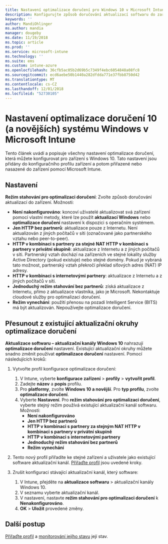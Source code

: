 ```yaml
---
title: Nastavení optimalizace doručení pro Windows 10 v Microsoft Intune – Azure | Dokumentace Microsoftu
description: Konfigurujte způsob doručování aktualizací softwaru do zařízení s Windows 10 a novější zařízení využívají cloudové služby optimalizace doručení k dispozici. V Intune vytvořte profil konfigurace zařízení k instalaci aktualizace z Internetu. Také zjistit, jak nahradit existující aktualizačních kanálů s profilem optimalizace doručení.
keywords: ''
author: MandiOhlinger
ms.author: mandia
manager: dougeby
ms.date: 11/19/2018
ms.topic: article
ms.prod: ''
ms.service: microsoft-intune
ms.technology: ''
ms.suite: ems
ms.custom: intune-azure
ms.openlocfilehash: 36cfb5ac05b2d69b5c7349f4ebc6054848a08fc8
ms.sourcegitcommit: ecd6aebe50b1440a282dfdda771e37fbb8750d42
ms.translationtype: MT
ms.contentlocale: cs-CZ
ms.lasthandoff: 12/01/2018
ms.locfileid: "52730105"
---
```

# <a name="windows-10-and-newer-delivery-optimization-settings-in-microsoft-intune"></a>Nastavení optimalizace doručení 10 (a novějších) systému Windows v Microsoft Intune

Tento článek uvádí a popisuje všechny nastavení optimalizace doručení, která můžete konfigurovat pro zařízení s Windows 10. Tato nastavení jsou přidány do konfiguračního profilu zařízení a potom přiřazené nebo nasazené do zařízení pomocí Microsoft Intune.

## <a name="settings"></a>Nastavení

**Režim stahování pro optimalizaci doručení**: Zvolte způsob doručování aktualizací do zařízení. Možnosti:

- **Není nakonfigurováno**: koncoví uživatelé aktualizovat svá zařízení pomocí vlastní metody, které lze použít **aktualizací Windows** nebo **optimalizace doručení** nastavení k dispozici s operačním systémem.
- **Jen HTTP bez partnerů**: aktualizace pouze z Internetu. Není aktualizován z jiných počítačů v síti (označované jako partnerského vztahu nebo peer-to-peer).
- **HTTP v kombinaci s partnery za stejné NAT HTTP v kombinaci s partnery v privátní skupině**: aktualizace z Internetu a z jiných počítačů v síti. Partnerský vztah dochází na zařízeních ve stejné lokality služby Active Directory (pokud existuje) nebo stejné domény. Pokud je vybraná tato možnost, partnerský vztah překročí překlad síťových adres (NAT) IP adresy.
- **HTTP v kombinaci s internetovými partnery**: aktualizace z Internetu a z jiných počítačů v síti.
- **Jednoduchý režim stahování bez partnerů**: získá aktualizace z Internetu, přímo z aktualizace vlastníka, jako je Microsoft. Nekontaktuje cloudové služby pro optimalizaci doručení.
- **Režim vynechání**: použití přenosu na pozadí Intelligent Service (BITS) má být aktualizován. Nepoužívejte optimalizace doručení.

## <a name="move-from-existing-update-rings-to-delivery-optimization"></a>Přesunout z existující aktualizační okruhy optimalizace doručení

**Aktualizace softwaru – aktualizační kanály Windows 10** nahrazují **optimalizace doručení** nastavení. Existující aktualizační okruhy můžete snadno změnit používat **optimalizace doručení** nastavení. Pomocí následujících kroků:

1. Vytvořte profil konfigurace optimalizace doručení:

    1. V Intune, vyberte **konfigurace zařízení** > **profily** > **vytvořit profil**.
    2. Zadejte **název** a **popis** profilu.
    3. Pro **platformy**, zvolte **Windows 10 a novější**. Pro **typ profilu**, zvolte **optimalizace doručení**.
    4. Vyberte **Nastavení**. Pro **režim stahování pro optimalizaci doručení**, vyberte stejný režim používá existující aktualizační kanál softwaru. Možnosti:
        - **Není nakonfigurováno**
        - **Jen HTTP bez partnerů**
        - **HTTP v kombinaci s partnery za stejným NAT HTTP v kombinaci s partnery v privátní skupině**
        - **HTTP v kombinaci s internetovými partnery**
        - **Jednoduchý režim stahování bez partnerů**
        - **Režim vynechání**

2. Tento nový profil přiřadíte ke stejné zařízení a uživatele jako existující software aktualizační kanál. [Přiřaďte profil](device-profile-assign.md) jsou uvedené kroky.

3. Zrušit konfiguraci stávající aktualizační kanál, který software:
    1. V Intune, přejděte na **aktualizace softwaru** > aktualizační kanály Windows 10.
    2. V seznamu vyberte aktualizační kanál.
    3. V nastavení, nastavte **režim stahování pro optimalizaci doručení** k **Nenakonfigurováno**.
    4. **OK** > **Uložit** provedené změny.

## <a name="next-steps"></a>Další postup

[Přiřaďte profil](device-profile-assign.md) a [monitorování jejího stavu](device-profile-monitor.md) její stav.